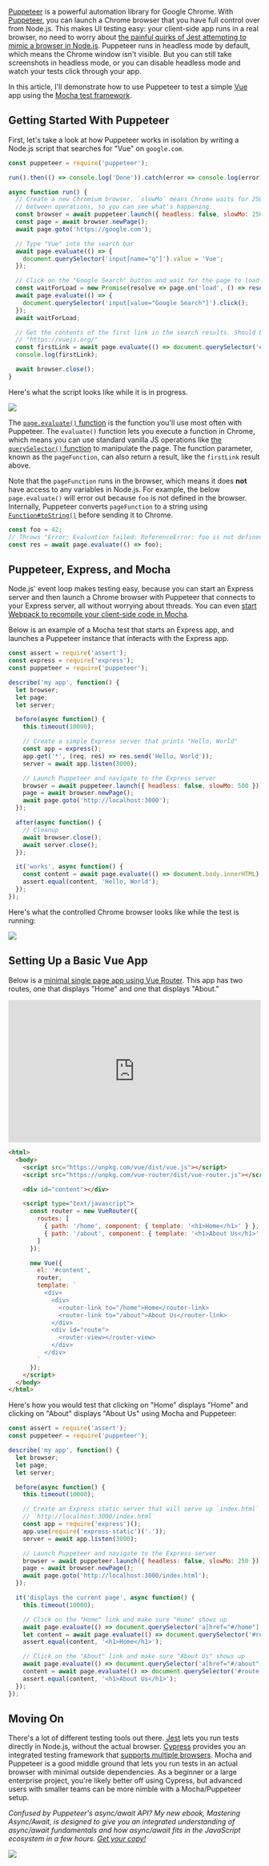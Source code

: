 [Puppeteer](https://www.npmjs.com/package/puppeteer) is a powerful automation library for Google Chrome. With [Puppeteer](/control-chrome-from-node-js-with-puppeteer.html), you can launch a Chrome browser that you have full control over from Node.js. This makes UI testing easy: your client-side app runs in a real browser, no need to worry about [the painful quirks of Jest attempting to mimic a browser in Node.js](https://mongoosejs.com/docs/jest.html). Puppeteer runs in headless mode by default, which means the Chrome window isn't visible. But you can still take screenshots in headless mode, or you can disable headless mode and watch your tests click through your app.

In this article, I'll demonstrate how to use Puppeteer to test a simple [Vue](https://vuejs.org/) app using the [Mocha test framework](https://www.npmjs.com/package/mocha).

Getting Started With Puppeteer
------------------------------

First, let's take a look at how Puppeteer works in isolation by writing a Node.js script that searches for "Vue" on `google.com`.

```javascript
const puppeteer = require('puppeteer');

run().then(() => console.log('Done')).catch(error => console.log(error));

async function run() {
  // Create a new Chromium browser. `slowMo` means Chrome waits for 250ms
  // between operations, so you can see what's happening.
  const browser = await puppeteer.launch({ headless: false, slowMo: 250 });
  const page = await browser.newPage();
  await page.goto('https://google.com');

  // Type "Vue" into the search bar
  await page.evaluate(() => {
    document.querySelector('input[name="q"]').value = 'Vue';
  });

  // Click on the "Google Search" button and wait for the page to load
  const waitForLoad = new Promise(resolve => page.on('load', () => resolve()));
  await page.evaluate(() => {
    document.querySelector('input[value="Google Search"]').click();
  });
  await waitForLoad;

  // Get the contents of the first link in the search results. Should be
  // "https://vuejs.org/"
  const firstLink = await page.evaluate(() => document.querySelector('#search link').getAttribute('href'));
  console.log(firstLink);

  await browser.close();
}
```

Here's what the script looks like while it is in progress.

<img class="inline-image" src="https://i.imgur.com/fk9CXER.png">

The [`page.evaluate()` function](https://github.com/GoogleChrome/puppeteer/blob/master/docs/api.md#pageevaluatepagefunction-args) is the function you'll use most often with Puppeteer. The `evaluate()` function lets you execute a function in Chrome, which means you can use standard vanilla JS operations like [the `querySelector()` function](https://developer.mozilla.org/en-US/docs/Web/API/Document/querySelector) to manipulate the page. The function parameter, known as the `pageFunction`, can also return a result, like the `firstLink` result above.

Note that the `pageFunction` runs in the browser, which means it does **not** have access to any variables in Node.js. For example, the below `page.evaluate()` will error out because `foo` is not defined in the browser. Internally, Puppeteer converts `pageFunction` to a string using [`Function#toString()`](https://developer.mozilla.org/en-US/docs/Web/JavaScript/Reference/Global_Objects/Function/toString) before sending it to Chrome.

```javascript
const foo = 42;
// Throws "Error: Evaluation failed: ReferenceError: foo is not defined"
const res = await page.evaluate(() => foo);
```

Puppeteer, Express, and Mocha
-----------------------------

Node.js' event loop makes testing easy, because you can start an Express server and then launch a Chrome browser with Puppeteer that connects to your Express server, all without worrying about threads. You can even [start Webpack to recompile your client-side code in Mocha](https://masteringjs.io/tutorials/webpack/programmatic-watch).

Below is an example of a Mocha test that starts an Express app, and launches a Puppeteer instance that interacts with the Express app.

```javascript
const assert = require('assert');
const express = require('express');
const puppeteer = require('puppeteer');

describe('my app', function() {
  let browser;
  let page;
  let server;

  before(async function() {
    this.timeout(10000);

    // Create a simple Express server that prints "Hello, World"
    const app = express();
    app.get('*', (req, res) => res.send('Hello, World'));
    server = await app.listen(3000);

    // Launch Puppeteer and navigate to the Express server
    browser = await puppeteer.launch({ headless: false, slowMo: 500 });
    page = await browser.newPage();
    await page.goto('http://localhost:3000');
  });

  after(async function() {
    // Cleanup 
    await browser.close();
    await server.close();
  });

  it('works', async function() {
    const content = await page.evaluate(() => document.body.innerHTML);
    assert.equal(content, 'Hello, World');
  });
});
```

Here's what the controlled Chrome browser looks like while the test is running:

<img class="inline-image" src="https://i.imgur.com/Vc7IGqN.png">

Setting Up a Basic Vue App
--------------------------

Below is a [minimal single page app using Vue Router](https://masteringjs.io/tutorials/vue/router). This app has two routes, one that displays "Home" and one that displays "About."

<div style="position: relative; padding-bottom: 56.25%; height: 0;"><iframe src="https://www.loom.com/embed/0d346dcb826c4a75acf1cead82571be7" frameborder="0" webkitallowfullscreen mozallowfullscreen allowfullscreen style="position: absolute; top: 0; left: 0; width: 100%; height: 100%;"></iframe></div>

```html
<html>
  <body>
    <script src="https://unpkg.com/vue/dist/vue.js"></script>
    <script src="https://unpkg.com/vue-router/dist/vue-router.js"></script>

    <div id="content"></div>

    <script type="text/javascript">
      const router = new VueRouter({
        routes: [
          { path: '/home', component: { template: '<h1>Home</h1>' } },
          { path: '/about', component: { template: '<h1>About Us</h1>' } }
        ]
      });

      new Vue({
        el: '#content',
        router,
        template: `
          <div>
            <div>
              <router-link to="/home">Home</router-link>
              <router-link to="/about">About Us</router-link>
            </div>
            <div id="route">
              <router-view></router-view>
            </div>
          </div>
        `
      });
    </script>
  </body>
</html>
```

Here's how you would test that clicking on "Home" displays "Home" and clicking on "About" displays "About Us" using Mocha and Puppeteer:

```javascript
const assert = require('assert');
const puppeteer = require('puppeteer');

describe('my app', function() {
  let browser;
  let page;
  let server;

  before(async function() {
    this.timeout(10000);

    // Create an Express static server that will serve up `index.html` at
    // `http://localhost:3000/index.html`
    const app = require('express')();
    app.use(require('express-static')('.'));
    server = await app.listen(3000);

    // Launch Puppeteer and navigate to the Express server
    browser = await puppeteer.launch({ headless: false, slowMo: 250 });
    page = await browser.newPage();
    await page.goto('http://localhost:3000/index.html');
  });

  it('displays the current page', async function() {
    this.timeout(10000);

    // Click on the "Home" link and make sure "Home" shows up
    await page.evaluate(() => document.querySelector('a[href="#/home"]').click());
    let content = await page.evaluate(() => document.querySelector('#route').innerHTML);
    assert.equal(content, '<h1>Home</h1>');

    // Click on the "About" link and make sure "About Us" shows up
    await page.evaluate(() => document.querySelector('a[href="#/about"]').click());
    content = await page.evaluate(() => document.querySelector('#route').innerHTML);
    assert.equal(content, '<h1>About Us</h1>');
  });
});
````

Moving On
---------

There's a lot of different testing tools out there. [Jest](https://www.npmjs.com/package/jest) lets you run tests directly in Node.js, without the actual browser. [Cypress](https://www.cypress.io/) provides you an integrated testing framework that [supports multiple browsers](https://docs.cypress.io/guides/core-concepts/launching-browsers.html#Browser-Environment). Mocha and Puppeteer is a good middle ground that lets you run tests in an actual browser with minimal outside dependencies. As a beginner or a large enterprise project, you're likely better off using Cypress, but advanced users with smaller teams can be more nimble with a Mocha/Puppeteer setup.

*Confused by Puppeteer's async/await API? My new ebook, Mastering Async/Await, is designed to give you an integrated understanding of async/await fundamentals and how async/await fits in the JavaScript ecosystem in a few hours. <a href="http://asyncawait.net/">Get your copy!</a>*

<a href="http://asyncawait.net/?utm_source=thecodebarbarian&utm_campaign=trailingbanner" class="async-await-banner"><img src="/images/asyncawait.png"/></a>